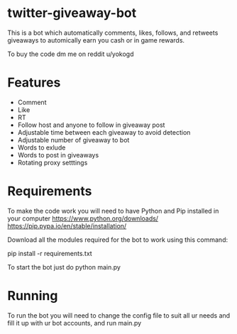 # twitter-giveaway-bot

This is a bot which automatically comments, likes, follows, and retweets giveaways to automically earn you cash or in game rewards.

To buy the code dm me on reddit u/yokogd 

# Features
* Comment
* Like 
* RT
* Follow host and anyone to follow in giveaway post 
* Adjustable time between each giveaway to avoid detection
* Adjustable number of giveaway to bot
* Words to exlude
* Words to post in giveaways
* Rotating proxy setttings

# Requirements
To make the code work you will need to have Python and Pip installed in your computer
https://www.python.org/downloads/
https://pip.pypa.io/en/stable/installation/

Download all the modules required for the bot to work using this command:

pip install -r requirements.txt

To start the bot just do
python main.py

# Running 
To run the bot you will need to change the config file to suit all ur needs and fill it up with ur bot accounts, and run main.py 

